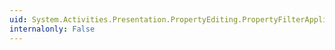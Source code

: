 ```yaml
---
uid: System.Activities.Presentation.PropertyEditing.PropertyFilterAppliedEventArgs.Filter
internalonly: False
---
```

